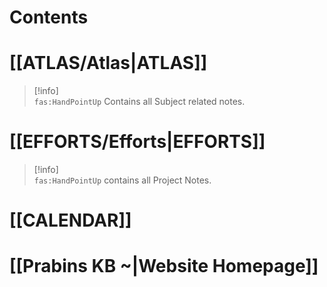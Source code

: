 # Contents

# [[ATLAS/Atlas|ATLAS]]

> [!info]  
> `fas:HandPointUp` Contains all Subject related notes.

# [[EFFORTS/Efforts|EFFORTS]]

> [!info]  
> `fas:HandPointUp` contains all Project Notes.

# [[CALENDAR]]

# [[Prabins KB ~|Website Homepage]]
